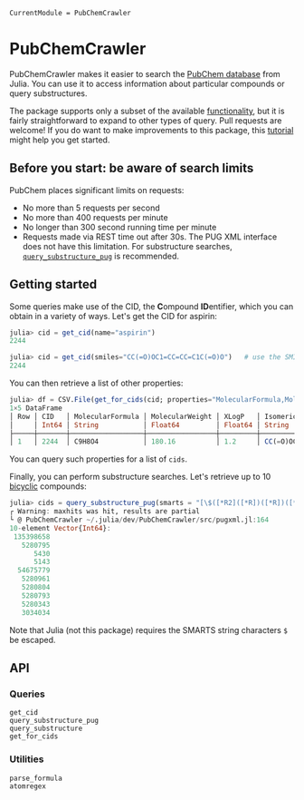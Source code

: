 ```@meta
CurrentModule = PubChemCrawler
```

# PubChemCrawler

PubChemCrawler makes it easier to search the [PubChem database](https://pubchem.ncbi.nlm.nih.gov/) from Julia.
You can use it to access information about particular compounds or query substructures.

The package supports only a subset of the available [functionality](https://pubchemdocs.ncbi.nlm.nih.gov/pug-rest),
but it is fairly straightforward to expand to other types of query. Pull requests are welcome!
If you do want to make improvements to this package, this [tutorial](https://pubchemdocs.ncbi.nlm.nih.gov/pug-rest-tutorial)
might help you get started.

## Before you start: be aware of search limits

PubChem places significant limits on requests:

- No more than 5 requests per second
- No more than 400 requests per minute
- No longer than 300 second running time per minute
- Requests made via REST time out after 30s. The PUG XML interface does not have this limitation. For substructure searches, [`query_substructure_pug`](@ref) is recommended.

## Getting started

Some queries make use of the CID, the **C**ompound **ID**entifier, which you can obtain in a variety of ways.
Let's get the CID for aspirin:

```julia
julia> cid = get_cid(name="aspirin")
2244

julia> cid = get_cid(smiles="CC(=O)OC1=CC=CC=C1C(=O)O")   # use the SMILES string
2244
```

You can then retrieve a list of other properties:

```julia
julia> df = CSV.File(get_for_cids(cid; properties="MolecularFormula,MolecularWeight,XLogP,IsomericSMILES", output="CSV")) |> DataFrame
1×5 DataFrame
│ Row │ CID   │ MolecularFormula │ MolecularWeight │ XLogP   │ IsomericSMILES           │
│     │ Int64 │ String           │ Float64         │ Float64 │ String                   │
├─────┼───────┼──────────────────┼─────────────────┼─────────┼──────────────────────────┤
│ 1   │ 2244  │ C9H8O4           │ 180.16          │ 1.2     │ CC(=O)OC1=CC=CC=C1C(=O)O │
```

You can query such properties for a list of `cids`.

Finally, you can perform substructure searches. Let's retrieve up to 10 [bicyclic](https://en.wikipedia.org/wiki/Bicyclic_molecule) compounds:

```julia
julia> cids = query_substructure_pug(smarts = "[\$([*R2]([*R])([*R])([*R]))].[\$([*R2]([*R])([*R])([*R]))]", maxhits = 10)
┌ Warning: maxhits was hit, results are partial
└ @ PubChemCrawler ~/.julia/dev/PubChemCrawler/src/pugxml.jl:164
10-element Vector{Int64}:
 135398658
   5280795
      5430
      5143
  54675779
   5280961
   5280804
   5280793
   5280343
   3034034
```

Note that Julia (not this package) requires the SMARTS string characters `$` be escaped.

## API

### Queries

```@docs
get_cid
query_substructure_pug
query_substructure
get_for_cids
```

### Utilities

```@docs
parse_formula
atomregex
```
